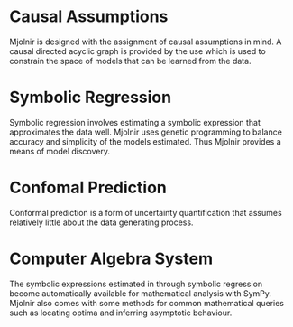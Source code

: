
# Causal Assumptions

Mjolnir is designed with the assignment of causal assumptions in mind. A causal directed acyclic graph is provided by the use which is used to constrain the space of models that can be learned from the data.

# Symbolic Regression

Symbolic regression involves estimating a symbolic expression that approximates the data well. Mjolnir uses genetic programming to balance accuracy and simplicity of the models estimated. Thus Mjolnir provides a means of model discovery.

# Confomal Prediction

Conformal prediction is a form of uncertainty quantification that assumes relatively little about the data generating process.

# Computer Algebra System

The symbolic expressions estimated in through symbolic regression become automatically available for mathematical analysis with SymPy. Mjolnir also comes with some methods for common mathematical queries such as locating optima and inferring asymptotic behaviour.
